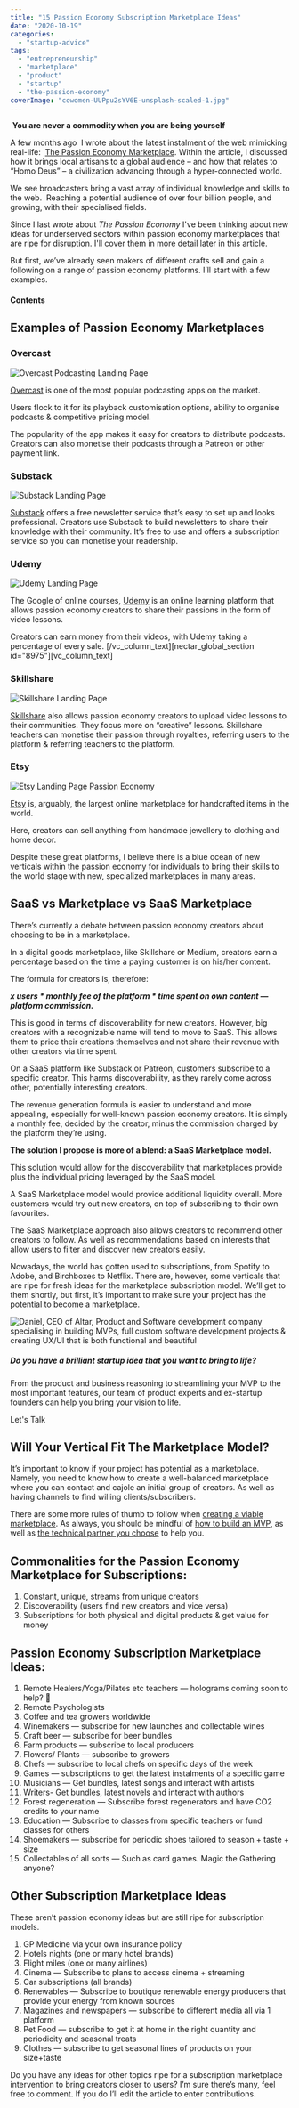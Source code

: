 ```yaml
---
title: "15 Passion Economy Subscription Marketplace Ideas"
date: "2020-10-19"
categories: 
  - "startup-advice"
tags: 
  - "entrepreneurship"
  - "marketplace"
  - "product"
  - "startup"
  - "the-passion-economy"
coverImage: "cowomen-UUPpu2sYV6E-unsplash-scaled-1.jpg"
---
```


 **You are never a commodity when you are being yourself**

A few months ago  I wrote about the latest instalment of the web mimicking real-life:  [The Passion Economy Marketplace](https://altar.io/the-future-of-marketplaces-the-passion-economy/). Within the article, I discussed how it brings local artisans to a global audience – and how that relates to “Homo Deus” – a civilization advancing through a hyper-connected world.

We see broadcasters bring a vast array of individual knowledge and skills to the web.  Reaching a potential audience of over four billion people, and growing, with their specialised fields.

Since I last wrote about _The Passion Economy_ I've been thinking about new ideas for underserved sectors within passion economy marketplaces that are ripe for disruption. I'll cover them in more detail later in this article.

But first, we’ve already seen makers of different crafts sell and gain a following on a range of passion economy platforms. I’ll start with a few examples.

 

#### Contents

## Examples of Passion Economy Marketplaces

### Overcast

![Overcast Podcasting Landing Page](https://cdn-images-1.medium.com/max/1440/0*ESdVT2cNySKdVSBQ)

[Overcast](https://overcast.fm/) is one of the most popular podcasting apps on the market.

Users flock to it for its playback customisation options, ability to organise podcasts & competitive pricing model.

The popularity of the app makes it easy for creators to distribute podcasts. Creators can also monetise their podcasts through a Patreon or other payment link.

### Substack

![Substack Landing Page](https://cdn-images-1.medium.com/max/1440/0*60MoF2Kjmdkssrc1)

[Substack](https://substack.com/) offers a free newsletter service that’s easy to set up and looks professional. Creators use Substack to build newsletters to share their knowledge with their community. It’s free to use and offers a subscription service so you can monetise your readership.

### Udemy

![Udemy Landing Page](https://cdn-images-1.medium.com/max/1440/0*BI2wbcX826ymCvyo)

The Google of online courses, [Udemy](https://www.udemy.com/) is an online learning platform that allows passion economy creators to share their passions in the form of video lessons.

Creators can earn money from their videos, with Udemy taking a percentage of every sale. \[/vc\_column\_text\]\[nectar\_global\_section id="8975"\]\[vc\_column\_text\]

### Skillshare

![Skillshare Landing Page](https://cdn-images-1.medium.com/max/1440/0*7jy6EHqqPZVmDjQl)

[Skillshare](https://www.skillshare.com/) also allows passion economy creators to upload video lessons to their communities. They focus more on “creative” lessons. Skillshare teachers can monetise their passion through royalties, referring users to the platform & referring teachers to the platform.

### Etsy

![Etsy Landing Page Passion Economy](https://cdn-images-1.medium.com/max/1440/0*FUiSYafgnEOtJ6Ho)

[Etsy](https://www.etsy.com/) is, arguably, the largest online marketplace for handcrafted items in the world.

Here, creators can sell anything from handmade jewellery to clothing and home decor.

Despite these great platforms, I believe there is a blue ocean of new verticals within the passion economy for individuals to bring their skills to the world stage with new, specialized marketplaces in many areas.

## SaaS vs Marketplace vs SaaS Marketplace

There’s currently a debate between passion economy creators about choosing to be in a marketplace.

In a digital goods marketplace, like Skillshare or Medium, creators earn a percentage based on the time a paying customer is on his/her content.

The formula for creators is, therefore:

**_x users \* monthly fee of the platform \* time spent on own content — platform commission._** 

This is good in terms of discoverability for new creators. However, big creators with a recognizable name will tend to move to SaaS. This allows them to price their creations themselves and not share their revenue with other creators via time spent.

On a SaaS platform like Substack or Patreon, customers subscribe to a specific creator. This harms discoverability, as they rarely come across other, potentially interesting creators.

The revenue generation formula is easier to understand and more appealing, especially for well-known passion economy creators. It is simply a monthly fee, decided by the creator, minus the commission charged by the platform they’re using.

**The solution I propose is more of a blend: a SaaS Marketplace model.** 

This solution would allow for the discoverability that marketplaces provide plus the individual pricing leveraged by the SaaS model.

A SaaS Marketplace model would provide additional liquidity overall. More customers would try out new creators, on top of subscribing to their own favourites.

The SaaS Marketplace approach also allows creators to recommend other creators to follow. As well as recommendations based on interests that allow users to filter and discover new creators easily.

Nowadays, the world has gotten used to subscriptions, from Spotify to Adobe, and Birchboxes to Netflix. There are, however, some verticals that are ripe for fresh ideas for the marketplace subscription model. We’ll get to them shortly, but first, it’s important to make sure your project has the potential to become a marketplace.



![Daniel, CEO of Altar, Product and Software development company specialising in building MVPs, full custom software development projects & creating UX/UI that is both functional and beautiful](images/cta-colors-daniel-arms-crossed.png)



##### Do you have a brilliant startup idea that you want to bring to life?



From the product and business reasoning to streamlining your MVP to the most important features, our team of product experts and ex-startup founders can help you bring your vision to life.

Let's Talk

## Will Your Vertical Fit The Marketplace Model?

It’s important to know if your project has potential as a marketplace.  Namely, you need to know how to create a well-balanced marketplace where you can contact and cajole an initial group of creators. As well as having channels to find willing clients/subscribers.

There are some more rules of thumb to follow when [creating a viable marketplace](https://altar.io/eight-steps-follow-build-successful-marketplace/). As always, you should be mindful of [how to build an MVP](https://altar.io/features-inside-mvp-3-steps-know-answer/), as well as [the technical partner you choose](https://altar.io/whats-the-best-way-to-build-your-startup-cto-freelancers-agency/) to help you.

## Commonalities for the Passion Economy Marketplace for Subscriptions:

1. Constant, unique, streams from unique creators
2. Discoverability (users find new creators and vice versa)
3. Subscriptions for both physical and digital products & get value for money

## Passion Economy Subscription Marketplace Ideas:

1. Remote Healers/Yoga/Pilates etc teachers — holograms coming soon to help? 🙂
2. Remote Psychologists
3. Coffee and tea growers worldwide
4. Winemakers — subscribe for new launches and collectable wines
5. Craft beer — subscribe for beer bundles
6. Farm products — subscribe to local producers
7. Flowers/ Plants — subscribe to growers
8. Chefs — subscribe to local chefs on specific days of the week
9. Games — subscriptions to get the latest instalments of a specific game
10. Musicians — Get bundles, latest songs and interact with artists
11. Writers- Get bundles, latest novels and interact with authors
12. Forest regeneration — Subscribe forest regenerators and have CO2 credits to your name
13. Education — Subscribe to classes from specific teachers or fund classes for others
14. Shoemakers — subscribe for periodic shoes tailored to season + taste + size
15. Collectables of all sorts — Such as card games. Magic the Gathering anyone?

## Other Subscription Marketplace Ideas

These aren’t passion economy ideas but are still ripe for subscription models.

1. GP Medicine via your own insurance policy
2. Hotels nights (one or many hotel brands)
3. Flight miles (one or many airlines)
4. Cinema — Subscribe to plans to access cinema + streaming
5. Car subscriptions (all brands)
6. Renewables — Subscribe to boutique renewable energy producers that provide your energy from known sources
7. Magazines and newspapers — subscribe to different media all via 1 platform
8. Pet Food — subscribe to get it at home in the right quantity and periodicity and seasonal treats
9. Clothes — subscribe to get seasonal lines of products on your size+taste

Do you have any ideas for other topics ripe for a subscription marketplace intervention to bring creators closer to users? I’m sure there’s many, feel free to comment. If you do I’ll edit the article to enter contributions.






